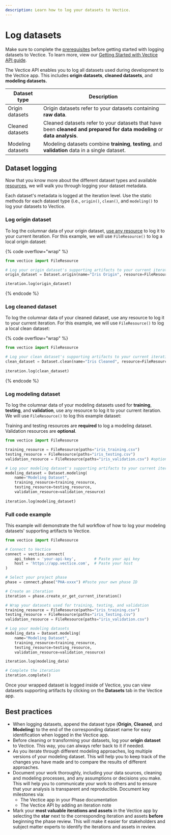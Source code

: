 ```yaml
---
description: Learn how to log your datasets to Vectice.
---
```


# Log datasets


Make sure to complete the [prerequisites](../connect-to-api.md#prerequisites-to-register-assets) before getting started with logging datasets to Vectice. To learn more, view our [Getting Started with Vectice API guide](../connect-to-api.md).


The Vectice API enables you to log all datasets used during development to the Vectice app. This includes **origin datasets**, **cleaned datasets**, and **modeling datasets.**

| Dataset type      | Description                                                                                                             |
| ----------------- | ----------------------------------------------------------------------------------------------------------------------- |
| Origin datasets   | Origin datasets refer to your datasets containing **raw data**.                                                         |
| Cleaned datasets  | Cleaned datasets refer to your datasets that have been **cleaned and prepared for data modeling** or **data analysis**. |
| Modeling datasets | Modeling datasets combine **training**, **testing**, and **validation** data in a single dataset.                       |

## Dataset logging

Now that you know more about the different dataset types and available [resources](../../glossary/concepts/datasets/dataset-resources.md), we will walk you through logging your dataset metadata.&#x20;

Each dataset's metadata is logged at the iteration level. Use the static methods for each dataset type (i.e., `origin()`, `clean()`, and `modeling()` to log your datasets to Vectice.&#x20;

### Log origin dataset

To log the columnar data of your origin dataset, [use any resource](../../glossary/concepts/datasets/dataset-resources.md) to log it to your current iteration. For this example, we will use `FileResource()` to log a local origin dataset:

{% code overflow="wrap" %}
```python
from vectice import FileResource

# Log your origin dataset's supporting artifacts to your current iteration
origin_dataset = Dataset.origin(name="Iris Origin", resource=FileResource(paths="raw_iris.csv"))

iteration.log(origin_dataset) 
```
{% endcode %}

### Log cleaned dataset

To log the columnar data of your cleaned dataset, use any resource to log it to your current iteration. For this example, we will use `FileResource()` to log a local clean dataset:

{% code overflow="wrap" %}
```python
from vectice import FileResource

# Log your clean dataset's supporting artifacts to your current iteration
clean_dataset = Dataset.clean(name="Iris Cleaned", resource=FileResource(paths="iris_cleaned.csv"))
                                
iteration.log(clean_dataset)
```
{% endcode %}

### Log modeling dataset

To log the columnar data of your modeling datasets used for **training**, **testing**, and **validation**, use any resource to log it to your current iteration. We will use `FileResource()` to log this example dataset:


Training and testing resources are **required** to log a modeling dataset. Validation resources are **optional**.


```python
from vectice import FileResource

training_resource = FileResource(paths="iris_training.csv")
testing_resource = FileResource(paths="iris_testing.csv")
validation_resource = FileResource(paths="iris_validation.csv") #optional

# Log your modeling dataset's supporting artifacts to your current iteration
modeling_dataset = Dataset.modeling(
    name="Modeling Dataset",
    training_resource=training_resource,
    testing_resource=testing_resource,
    validation_resource=validation_resource)
    
iteration.log(modeling_dataset)
```

### **Full code example**

This example will demonstrate the full workflow of how to log your modeling datasets' supporting artifacts to Vectice.

```python
from vectice import FileResource

# Connect to Vectice 
connect = vectice.connect(
    api_token = 'your-api-key',        # Paste your api key
    host = 'https://app.vectice.com',  # Paste your host
)

# Select your project phase
phase = connect.phase("PHA-xxxx") #Paste your own phase ID

# Create an iteration
iteration = phase.create_or_get_current_iteration()

# Wrap your datasets used for training, testing, and validation
training_resource = FileResource(paths="iris_training.csv")
testing_resource = FileResource(paths="iris_testing.csv")
validation_resource = FileResource(paths="iris_validation.csv")

# Log your modeling datasets
modeling_data = Dataset.modeling(
    name="Modeling Dataset",
    training_resource=training_resource,
    testing_resource=testing_resource,
    validation_resource=validation_resource)

iteration.log(modeling_data)

# Complete the iteration
iteration.complete()
```

Once your wrapped dataset is logged inside of Vectice, you can view datasets supporting artifacts by clicking on the **Datasets** tab in the Vectice app.

## Best practices

* When logging datasets, append the dataset type (**Origin**, **Cleaned**, and **Modeling**) to the end of the corresponding dataset name for easy identification when logged in the Vectice app.
* Before cleaning or transforming your datasets, log your **origin** **dataset** to Vectice. This way, you can always refer back to it if needed.
* As you iterate through different modeling approaches, log multiple versions of your modeling dataset. This will help you to keep track of the changes you have made and to compare the results of different approaches.
* Document your work thoroughly, including your data sources, cleaning and modeling processes, and any assumptions or decisions you make. This will help you to communicate your work to others and to ensure that your analysis is transparent and reproducible. Document key milestones via:
  * The Vectice app in your Phase documentation
  * The Vectice API by adding an iteration note&#x20;
* Mark your **most valuable iterations and assets** in the Vectice app by selecting the **star** next to the corresponding iteration and assets **before** beginning the phase review. This will make it easier for stakeholders and subject matter experts to identify the iterations and assets in review.
